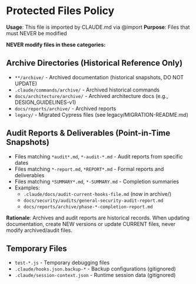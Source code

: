 # Protected Files Policy

**Usage**: This file is imported by CLAUDE.md via @import
**Purpose**: Files that must NEVER be modified

**NEVER modify files in these categories:**

## Archive Directories (Historical Reference Only)
- `**/archive/` - Archived documentation (historical snapshots, DO NOT UPDATE)
- `.claude/commands/archive/` - Archived historical commands
- `docs/architecture/archive/` - Archived architecture docs (e.g., DESIGN_GUIDELINES-v1)
- `docs/reports/archive/` - Archived reports
- `legacy/` - Migrated Cypress files (see legacy/MIGRATION-README.md)

## Audit Reports & Deliverables (Point-in-Time Snapshots)
- Files matching `*audit*.md`, `*-audit-*.md` - Audit reports from specific dates
- Files matching `*-report.md`, `*REPORT*.md` - Formal reports and deliverables
- Files matching `*SUMMARY*.md`, `*-SUMMARY.md` - Completion summaries
- Examples:
  - `.claude/docs/audit-current-hooks-file.md` (now in archive/)
  - `docs/security/audits/general-security-audit-report.md`
  - `docs/reports/archive/phase-*-completion-report.md`

**Rationale**: Archives and audit reports are historical records. When updating documentation, create NEW versions or update CURRENT files, never modify archived/audit files.

## Temporary Files
- `test-*.js` - Temporary debugging files
- `.claude/hooks.json.backup-*` - Backup configurations (gitignored)
- `.claude/session-context.json` - Runtime session data (gitignored)